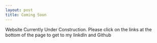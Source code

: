 ```yaml
---
layout: post
title: Coming Soon
---
```


Website Currently Under Construction. 
Please click on the links at the bottom of the page to get to my linkdIn and Github


